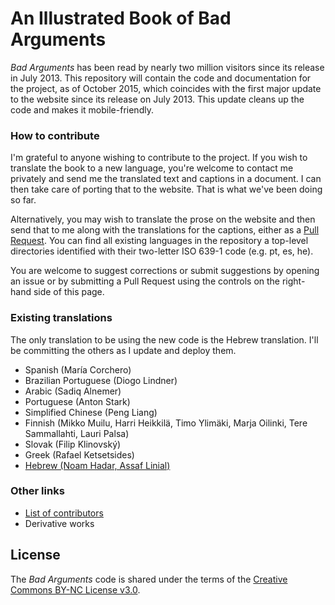 # An Illustrated Book of Bad Arguments

_Bad Arguments_ has been read by nearly two million visitors since its release in July 2013. This repository will contain the code and documentation for the project, as of October 2015, which coincides with the first major update to the website since its release on July 2013. This update cleans up the code and makes it mobile-friendly.

### How to contribute

I'm grateful to anyone wishing to contribute to the project. If you wish to translate the book to a new language, you're welcome to contact me privately and send me the translated text and captions in a document. I can then take care of porting that to the website. That is what we've been doing so far.

Alternatively, you may wish to translate the prose on the website and then send that to me along with the translations for the captions, either as a [Pull Request](https://help.github.com/articles/using-pull-requests/). You can find all existing languages in the repository a top-level directories identified with their two-letter ISO 639-1 code (e.g. pt, es, he).

You are welcome to suggest corrections or submit suggestions by opening an issue or by submitting a Pull Request using the controls on the right-hand side of this page.

### Existing translations

The only translation to be using the new code is the Hebrew translation. I'll be committing the others as I update and deploy them.

* Spanish (María Corchero)
* Brazilian Portuguese (Diogo Lindner)
* Arabic (Sadiq Alnemer)
* Portuguese (Anton Stark)
* Simplified Chinese (Peng Liang)
* Finnish (Mikko Muilu, Harri Heikkilä, Timo Ylimäki, Marja Oilinki, Tere Sammallahti, Lauri Palsa)
* Slovak (Filip Klinovský)
* Greek (Rafael Ketsetsides)
* [Hebrew (Noam Hadar, Assaf Linial)](he)

### Other links
* [List of contributors](contributors)
* Derivative works

## License

The _Bad Arguments_ code is shared under the terms of the [Creative Commons BY-NC License v3.0](https://creativecommons.org/licenses/by-nc/3.0/).
